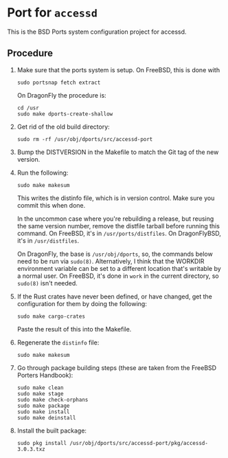# Port for `accessd`

This is the BSD Ports system configuration project for accessd.

## Procedure

1. Make sure that the ports system is setup. On FreeBSD, this is done with

    `sudo portsnap fetch extract`

   On DragonFly the procedure is:

   ```
   cd /usr
   sudo make dports-create-shallow
   ```

2. Get rid of the old build directory:

   ```
   sudo rm -rf /usr/obj/dports/src/accessd-port
   ```

3. Bump the DISTVERSION in the Makefile to match the Git tag of the new version.

4. Run the following:
    ```
    sudo make makesum
    ```

   This writes the distinfo file, which is in version control. Make
   sure you commit this when done.

   In the uncommon case where you're rebuilding a release, but reusing
   the same version number, remove the distfile tarball before running
   this command. On FreeBSD, it's in `/usr/ports/distfiles`. On
   DragonFlyBSD, it's in `/usr/distfiles`.

   On DragonFly, the base is `/usr/obj/dports`, so, the commands below
   need to be run via `sudo(8)`. Alternatively, I think that the
   WORKDIR environment variable can be set to a different location
   that's writable by a normal user. On FreeBSD, it's done in `work`
   in the current directory, so `sudo(8)` isn't needed.

5. If the Rust crates have never been defined, or have changed, get the
   configuration for them by doing the following:
   ```
   sudo make cargo-crates
   ```

   Paste the result of this into the Makefile.
   
6. Regenerate the `distinfo` file:
   ```
   sudo make makesum
   ```

7. Go through package building steps (these are taken from the FreeBSD
   Porters Handbook):

   ```
   sudo make clean
   sudo make stage
   sudo make check-orphans
   sudo make package
   sudo make install
   sudo make deinstall
   ```
8. Install the built package:
   ```
   sudo pkg install /usr/obj/dports/src/accessd-port/pkg/accessd-3.0.3.txz
   ```
